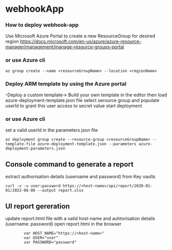 # webhookApp

### How to deploy webhook-app
Use Microsoft Azure Portal to create a new ResourceGroup for desired region
https://docs.microsoft.com/en-us/azure/azure-resource-manager/management/manage-resource-groups-portal

### or use Azure cli
```
az group create --name <resourceGroupName> --location <regionName>
```

### Deploy ARM template by using the Azure portal
-Deploy a custom template-> Build your own template in the editor
then load azure-deployment-template.json file
select serource group and populate userId to grant this user access to secret value
start deployment

### or use Azure cli
set a valid userId in the parameters json file

```
az deployment group create --resource-group <resourceGroupName> --template-file azure-deployment-template.json --parameters azure-deployment-parameters.json
```


## Console command to generate a report
extract authorisation details (username and password) from Key vaults

```
curl -v -u user:password https://<host-name>/api/report/2020-01-01/2022-06-06 --output report.xlsx
```

## UI report gereration 
update report.html file with a valid host-name and auhtorisation details (username: password)
open report.html in the browser 
```
        var HOST_NAME="https://<host-name>"
        var USER="user"
        var PASSWORD="password"

```